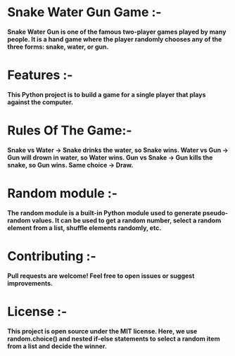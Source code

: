# Snake Water Gun Game :-

**Snake Water Gun is one of the famous two-player games played by many people. It is a hand game where the player randomly chooses any of the three forms: snake, water, or gun.**


# Features :-

**This Python project is to build a game for a single player that plays against the computer.**


# Rules Of The Game:-

**Snake vs Water → Snake drinks the water, so Snake wins.
Water vs Gun → Gun will drown in water, so Water wins.
Gun vs Snake → Gun kills the snake, so Gun wins.
Same choice → Draw.**


# Random module :-

**The random module is a built-in Python module used to generate pseudo-random values. It can be used to get a random number, select a random element from a list, shuffle elements randomly, etc.**



# Contributing :-
**Pull requests are welcome! Feel free to open issues or suggest improvements.**


# License :-

**This project is open source under the MIT license.
Here, we use random.choice() and nested if-else statements to select a random item from a list and decide the winner.**
